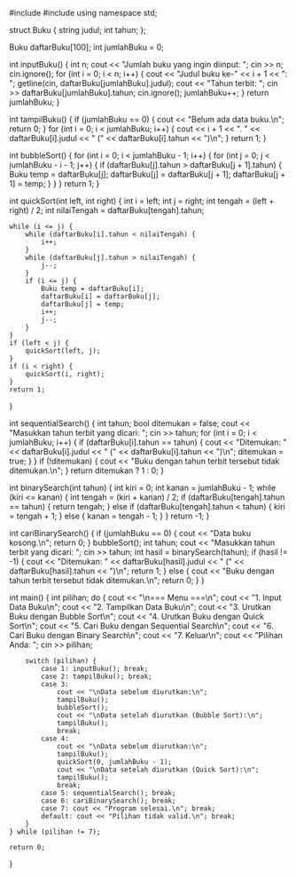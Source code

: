 #include <iostream>
#include <string>
using namespace std;

struct Buku {
    string judul;
    int tahun;
};

Buku daftarBuku[100];
int jumlahBuku = 0;

int inputBuku() {
    int n;
    cout << "Jumlah buku yang ingin diinput: ";
    cin >> n;
    cin.ignore();
    for (int i = 0; i < n; i++) {
        cout << "Judul buku ke-" << i + 1 << ": ";
        getline(cin, daftarBuku[jumlahBuku].judul);
        cout << "Tahun terbit: ";
        cin >> daftarBuku[jumlahBuku].tahun;
        cin.ignore();
        jumlahBuku++;
    }
    return jumlahBuku;
}

int tampilBuku() {
    if (jumlahBuku == 0) {
        cout << "Belum ada data buku.\n";
        return 0;
    }
    for (int i = 0; i < jumlahBuku; i++) {
        cout << i + 1 << ". " << daftarBuku[i].judul << " (" << daftarBuku[i].tahun << ")\n";
    }
    return 1;
}

int bubbleSort() {
    for (int i = 0; i < jumlahBuku - 1; i++) {
        for (int j = 0; j < jumlahBuku - i - 1; j++) {
            if (daftarBuku[j].tahun > daftarBuku[j + 1].tahun) {
                Buku temp = daftarBuku[j];
                daftarBuku[j] = daftarBuku[j + 1];
                daftarBuku[j + 1] = temp;
            }
        }
    }
    return 1;
}

int quickSort(int left, int right) {
    int i = left;
    int j = right;
    int tengah = (left + right) / 2;
    int nilaiTengah = daftarBuku[tengah].tahun;

    while (i <= j) {
        while (daftarBuku[i].tahun < nilaiTengah) {
            i++;
        }
        while (daftarBuku[j].tahun > nilaiTengah) {
            j--;
        }
        if (i <= j) {
            Buku temp = daftarBuku[i];
            daftarBuku[i] = daftarBuku[j];
            daftarBuku[j] = temp;
            i++;
            j--;
        }
    }
    if (left < j) {
        quickSort(left, j);
    }
    if (i < right) {
        quickSort(i, right);
    }
    return 1;
}

int sequentialSearch() {
    int tahun;
    bool ditemukan = false;
    cout << "Masukkan tahun terbit yang dicari: ";
    cin >> tahun;
    for (int i = 0; i < jumlahBuku; i++) {
        if (daftarBuku[i].tahun == tahun) {
            cout << "Ditemukan: " << daftarBuku[i].judul << " (" << daftarBuku[i].tahun << ")\n";
            ditemukan = true;
        }
    }
    if (!ditemukan) {
        cout << "Buku dengan tahun terbit tersebut tidak ditemukan.\n";
    }
    return ditemukan ? 1 : 0;
}

int binarySearch(int tahun) {
    int kiri = 0;
    int kanan = jumlahBuku - 1;
    while (kiri <= kanan) {
        int tengah = (kiri + kanan) / 2;
        if (daftarBuku[tengah].tahun == tahun) {
            return tengah;
        } else if (daftarBuku[tengah].tahun < tahun) {
            kiri = tengah + 1;
        } else {
            kanan = tengah - 1;
        }
    }
    return -1;
}

int cariBinarySearch() {
    if (jumlahBuku == 0) {
        cout << "Data buku kosong.\n";
        return 0;
    }
    bubbleSort();
    int tahun;
    cout << "Masukkan tahun terbit yang dicari: ";
    cin >> tahun;
    int hasil = binarySearch(tahun);
    if (hasil != -1) {
        cout << "Ditemukan: " << daftarBuku[hasil].judul << " (" << daftarBuku[hasil].tahun << ")\n";
        return 1;
    } else {
        cout << "Buku dengan tahun terbit tersebut tidak ditemukan.\n";
        return 0;
    }
}

int main() {
    int pilihan;
    do {
        cout << "\n=== Menu ===\n";
        cout << "1. Input Data Buku\n";
        cout << "2. Tampilkan Data Buku\n";
        cout << "3. Urutkan Buku dengan Bubble Sort\n";
        cout << "4. Urutkan Buku dengan Quick Sort\n";
        cout << "5. Cari Buku dengan Sequential Search\n";
        cout << "6. Cari Buku dengan Binary Search\n";
        cout << "7. Keluar\n";
        cout << "Pilihan Anda: ";
        cin >> pilihan;

        switch (pilihan) {
            case 1: inputBuku(); break;
            case 2: tampilBuku(); break;
            case 3:
                cout << "\nData sebelum diurutkan:\n";
                tampilBuku();
                bubbleSort();
                cout << "\nData setelah diurutkan (Bubble Sort):\n";
                tampilBuku();
                break;
            case 4:
                cout << "\nData sebelum diurutkan:\n";
                tampilBuku();
                quickSort(0, jumlahBuku - 1);
                cout << "\nData setelah diurutkan (Quick Sort):\n";
                tampilBuku();
                break;
            case 5: sequentialSearch(); break;
            case 6: cariBinarySearch(); break;
            case 7: cout << "Program selesai.\n"; break;
            default: cout << "Pilihan tidak valid.\n"; break;
        }
    } while (pilihan != 7);

    return 0;
}
